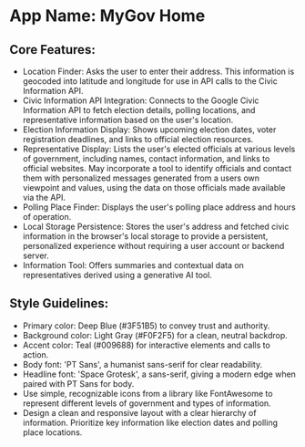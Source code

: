 # **App Name**: MyGov Home

## Core Features:

- Location Finder: Asks the user to enter their address. This information is geocoded into latitude and longitude for use in API calls to the Civic Information API.
- Civic Information API Integration: Connects to the Google Civic Information API to fetch election details, polling locations, and representative information based on the user's location.
- Election Information Display: Shows upcoming election dates, voter registration deadlines, and links to official election resources.
- Representative Display: Lists the user's elected officials at various levels of government, including names, contact information, and links to official websites. May incorporate a tool to identify officials and contact them with personalized messages generated from a users own viewpoint and values, using the data on those officials made available via the API.
- Polling Place Finder: Displays the user's polling place address and hours of operation.
- Local Storage Persistence: Stores the user's address and fetched civic information in the browser's local storage to provide a persistent, personalized experience without requiring a user account or backend server.
- Information Tool: Offers summaries and contextual data on representatives derived using a generative AI tool.

## Style Guidelines:

- Primary color: Deep Blue (#3F51B5) to convey trust and authority.
- Background color: Light Gray (#F0F2F5) for a clean, neutral backdrop.
- Accent color: Teal (#009688) for interactive elements and calls to action.
- Body font: 'PT Sans', a humanist sans-serif for clear readability.
- Headline font: 'Space Grotesk', a sans-serif, giving a modern edge when paired with PT Sans for body.
- Use simple, recognizable icons from a library like FontAwesome to represent different levels of government and types of information.
- Design a clean and responsive layout with a clear hierarchy of information. Prioritize key information like election dates and polling place locations.